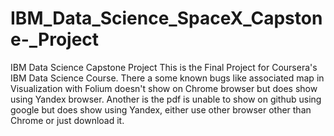# IBM_Data_Science_SpaceX_Capstone-_Project
IBM Data Science Capstone Project
This is the Final Project for Coursera's IBM Data Science Course.
There a some known bugs like associated map in Visualization with Folium doesn't show on Chrome browser but does show using Yandex browser.
Another is the pdf is unable to show on github using google but does show using Yandex, either use other browser other than Chrome or just download it.
